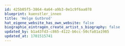 ```yaml
---
id: 425b05f5-3864-4a64-a9b3-0e1c9f6aa078
blueprint: kuenstler_innen
title: 'Helge Gutbrod'
hat_eigene_website_has_own_website: false
biographie_eintragen_create_artist_s_biography: false
updated_by: b1a43fd3-c865-4122-b6cc-50cfa81a1985
updated_at: 1701515741
---
```

